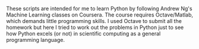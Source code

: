 These scripts are intended for me to learn Python by following Andrew Ng's Machine Learning classes on Coursera. The course requires Octave/Matlab, which demands little programming skills. I used Octave to submit all the homework but here I tried to work out the problems in Python just to see how Python excels (or not) in scientific computing as a general programming language.
